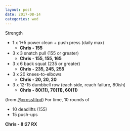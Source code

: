 ```yaml
---
layout: post
date: 2017-08-14
categories: wod
---
```


Strength
- 1 x 1+5 power clean + push press (daily max)
  - **Chris - <span>155</span>**
- 3 x 3 snatch pull (155 or greater)
  - **Chris - <span>155, 155, 165</span>**
- 3 x 6 back squat (235 or greater)
  - **Chris - <span>235, 245, 255</span>**
- 3 x 20 knees-to-elbows
  - **Chris - <span>20, 20, 20</span>**
- 3 x 12-15 dumbbell row (each side, reach failure, 80ish)
  - **Chris - <span>80(11), 70(11), 60(11)</span>**

(from [@crossfitpd](http://crossfitpd.com)) For time, 10 rounds of
- 10 deadlifts (155)
- 15 push-ups

**Chris - <span>8:27 RX</span>**
